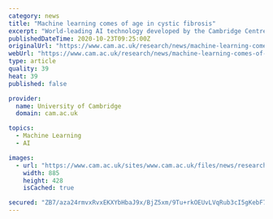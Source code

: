 ```yaml
---
category: news
title: "Machine learning comes of age in cystic fibrosis"
excerpt: "World-leading AI technology developed by the Cambridge Centre for AI in Medicine and their colleagues – some of which is being showcased this week at the North"
publishedDateTime: 2020-10-23T09:25:00Z
originalUrl: "https://www.cam.ac.uk/research/news/machine-learning-comes-of-age-in-cystic-fibrosis"
webUrl: "https://www.cam.ac.uk/research/news/machine-learning-comes-of-age-in-cystic-fibrosis"
type: article
quality: 39
heat: 39
published: false

provider:
  name: University of Cambridge
  domain: cam.ac.uk

topics:
  - Machine Learning
  - AI

images:
  - url: "https://www.cam.ac.uk/sites/www.cam.ac.uk/files/news/research/news/crop_205.jpg"
    width: 885
    height: 428
    isCached: true

secured: "ZB7/aza24rmvxRvxEKXYbHbaJ9x/BjZ5xm/9Tu+rkOEUvLVqRub3cI5gKebF7ipEIlxtDOaJq48247qvN+wYdIkuAw5SJR2t2Lp2PNkiSALMSgPnwModkzwq0/pJCBhHkwSc7FmVfwrMc5IRchagUbqh9N2isMFfUB9XXwG828qVYellZsCXg4jvJ3RwxAUARPqWY07ll0unBV7iEg3qDkZku0KnI705E19ExBcTbnMVaKBGrV44oe7XdvZ2RrIBAA2Q9JFcbn6whEORErnvcD+Pt3jb3SZIz2+iTQuQ8DgjhKmD1Ddx+qkujaaPsqZuHiSuNvsgaygUqrAvGjM4Fg3dFmC9one3aQ1rWmxaT8U=;fmK8GlOOy0h+ySjdNIy7xQ=="
---
```


